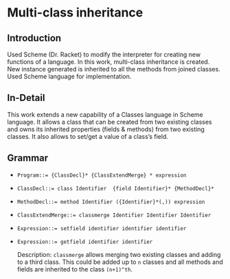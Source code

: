 # Multi-class inheritance
## Introduction
Used Scheme (Dr. Racket) to modify the interpreter for creating new functions of a language. In this work, multi-class inheritance is created. New instance generated is inherited to all the methods from joined classes. Used Scheme language for implementation.

## In-Detail
This work extends a new capability of a Classes language in Scheme language. It allows a class that can be created from two existing classes and owns its inherited properties (fields & methods) from two existing classes. It also allows to set/get a value of a class’s field.

## Grammar
* `Program::= {ClassDecl}* {ClassExtendMerge} * expression`
* `ClassDecl::= class Identifier 
		{field Identifier}*
		{MethodDecl}*`
* `MethodDecl::= method Identifier
		({Identifier}*(,))
		expression`

* `ClassExtendMerge::= classmerge Identifier Identifier Identifier`

* `Expression::= setfield identifier identifier identifier`

* `Expression::= getfield identifier identifier`

	Description: `classmerge` allows merging two existing classes and adding to a third class. This could be added up to `n` classes and all methods and fields are inherited to the class `(n+1)^th`.
	
